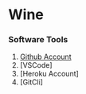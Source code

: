 # Wine
### Software Tools
1. [Github Account](https://github.com/Black-fox17/Wine)
2. [VSCode]
3. [Heroku Account]
4. [GitCli]